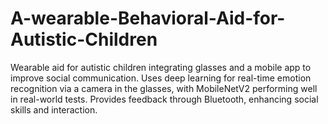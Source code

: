 # A-wearable-Behavioral-Aid-for-Autistic-Children
Wearable aid for autistic children integrating glasses and a mobile app to improve social communication. Uses deep learning for real-time emotion recognition via a camera in the glasses, with MobileNetV2 performing well in real-world tests. Provides feedback through Bluetooth, enhancing social skills and interaction.
